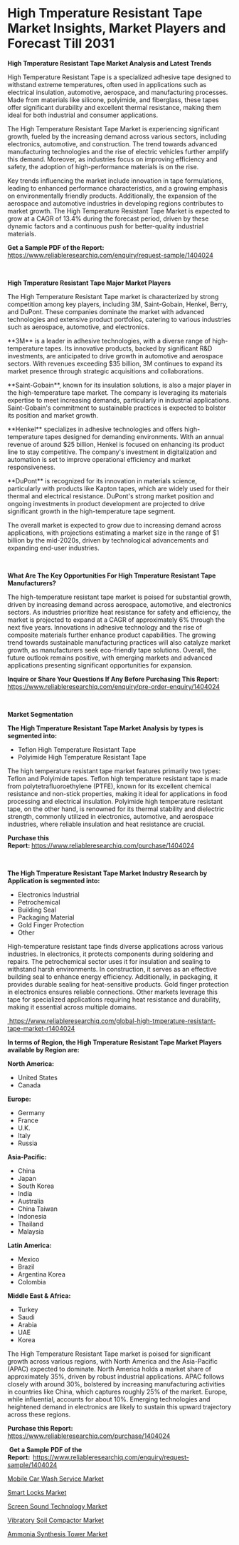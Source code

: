 <p><h1>High Tmperature Resistant Tape Market Insights, Market Players and Forecast Till 2031</h1></p><p><strong>High Tmperature Resistant Tape Market Analysis and Latest Trends</strong></p>
<p><p>High Temperature Resistant Tape is a specialized adhesive tape designed to withstand extreme temperatures, often used in applications such as electrical insulation, automotive, aerospace, and manufacturing processes. Made from materials like silicone, polyimide, and fiberglass, these tapes offer significant durability and excellent thermal resistance, making them ideal for both industrial and consumer applications.</p><p>The High Temperature Resistant Tape Market is experiencing significant growth, fueled by the increasing demand across various sectors, including electronics, automotive, and construction. The trend towards advanced manufacturing technologies and the rise of electric vehicles further amplify this demand. Moreover, as industries focus on improving efficiency and safety, the adoption of high-performance materials is on the rise.</p><p>Key trends influencing the market include innovation in tape formulations, leading to enhanced performance characteristics, and a growing emphasis on environmentally friendly products. Additionally, the expansion of the aerospace and automotive industries in developing regions contributes to market growth. The High Temperature Resistant Tape Market is expected to grow at a CAGR of 13.4% during the forecast period, driven by these dynamic factors and a continuous push for better-quality industrial materials.</p></p>
<p><strong>Get a Sample PDF of the Report:&nbsp;</strong> <a href="https://www.reliableresearchiq.com/enquiry/request-sample/1404024?utm_campaign=1119&utm_medium=2&utm_source=Github&utm_content=ia&utm_term=23102024&utm_id=high-tmperature-resistant-tape">https://www.reliableresearchiq.com/enquiry/request-sample/1404024</a></p>
<p>&nbsp;</p>
<p><strong>High Tmperature Resistant Tape Major Market Players</strong></p>
<p><p>The High Temperature Resistant Tape market is characterized by strong competition among key players, including 3M, Saint-Gobain, Henkel, Berry, and DuPont. These companies dominate the market with advanced technologies and extensive product portfolios, catering to various industries such as aerospace, automotive, and electronics.</p><p>**3M** is a leader in adhesive technologies, with a diverse range of high-temperature tapes. Its innovative products, backed by significant R&D investments, are anticipated to drive growth in automotive and aerospace sectors. With revenues exceeding $35 billion, 3M continues to expand its market presence through strategic acquisitions and collaborations.</p><p>**Saint-Gobain**, known for its insulation solutions, is also a major player in the high-temperature tape market. The company is leveraging its materials expertise to meet increasing demands, particularly in industrial applications. Saint-Gobain's commitment to sustainable practices is expected to bolster its position and market growth.</p><p>**Henkel** specializes in adhesive technologies and offers high-temperature tapes designed for demanding environments. With an annual revenue of around $25 billion, Henkel is focused on enhancing its product line to stay competitive. The company's investment in digitalization and automation is set to improve operational efficiency and market responsiveness.</p><p>**DuPont** is recognized for its innovation in materials science, particularly with products like Kapton tapes, which are widely used for their thermal and electrical resistance. DuPont's strong market position and ongoing investments in product development are projected to drive significant growth in the high-temperature tape segment.</p><p>The overall market is expected to grow due to increasing demand across applications, with projections estimating a market size in the range of $1 billion by the mid-2020s, driven by technological advancements and expanding end-user industries.</p></p>
<p>&nbsp;</p>
<p><strong>What Are The Key Opportunities For High Tmperature Resistant Tape Manufacturers?</strong></p>
<p><p>The high-temperature resistant tape market is poised for substantial growth, driven by increasing demand across aerospace, automotive, and electronics sectors. As industries prioritize heat resistance for safety and efficiency, the market is projected to expand at a CAGR of approximately 6% through the next five years. Innovations in adhesive technology and the rise of composite materials further enhance product capabilities. The growing trend towards sustainable manufacturing practices will also catalyze market growth, as manufacturers seek eco-friendly tape solutions. Overall, the future outlook remains positive, with emerging markets and advanced applications presenting significant opportunities for expansion.</p></p>
<p><strong>Inquire or Share Your Questions If Any Before Purchasing This Report:</strong> <a href="https://www.reliableresearchiq.com/enquiry/pre-order-enquiry/1404024?utm_campaign=1119&utm_medium=2&utm_source=Github&utm_content=ia&utm_term=23102024&utm_id=high-tmperature-resistant-tape">https://www.reliableresearchiq.com/enquiry/pre-order-enquiry/1404024</a></p>
<p>&nbsp;</p>
<p><strong>Market Segmentation</strong></p>
<p><strong>The High Tmperature Resistant Tape Market Analysis by types is segmented into:</strong></p>
<p><ul><li>Teflon High Temperature Resistant Tape</li><li>Polyimide High Temperature Resistant Tape</li></ul></p>
<p><p>The high temperature resistant tape market features primarily two types: Teflon and Polyimide tapes. Teflon high temperature resistant tape is made from polytetrafluoroethylene (PTFE), known for its excellent chemical resistance and non-stick properties, making it ideal for applications in food processing and electrical insulation. Polyimide high temperature resistant tape, on the other hand, is renowned for its thermal stability and dielectric strength, commonly utilized in electronics, automotive, and aerospace industries, where reliable insulation and heat resistance are crucial.</p></p>
<p><strong>Purchase this Report:&nbsp;</strong><a href="https://www.reliableresearchiq.com/purchase/1404024?utm_campaign=1119&utm_medium=2&utm_source=Github&utm_content=ia&utm_term=23102024&utm_id=high-tmperature-resistant-tape">https://www.reliableresearchiq.com/purchase/1404024</a></p>
<p>&nbsp;</p>
<p><strong>The High Tmperature Resistant Tape Market Industry Research by Application is segmented into:</strong></p>
<p><ul><li>Electronics Industrial</li><li>Petrochemical</li><li>Building Seal</li><li>Packaging Material</li><li>Gold Finger Protection</li><li>Other</li></ul></p>
<p><p>High-temperature resistant tape finds diverse applications across various industries. In electronics, it protects components during soldering and repairs. The petrochemical sector uses it for insulation and sealing to withstand harsh environments. In construction, it serves as an effective building seal to enhance energy efficiency. Additionally, in packaging, it provides durable sealing for heat-sensitive products. Gold finger protection in electronics ensures reliable connections. Other markets leverage this tape for specialized applications requiring heat resistance and durability, making it essential across multiple domains.</p></p>
<p><a href="https://www.reliableresearchiq.com/global-high-tmperature-resistant-tape-market-r1404024?utm_campaign=1119&utm_medium=2&utm_source=Github&utm_content=ia&utm_term=23102024&utm_id=high-tmperature-resistant-tape">&nbsp;https://www.reliableresearchiq.com/global-high-tmperature-resistant-tape-market-r1404024</a></p>
<p><strong>In terms of Region, the High Tmperature Resistant Tape Market Players available by Region are:</strong></p>
<p>
    <p> <strong> North America: </strong>
        <ul>
            <li>United States</li>
            <li>Canada</li>
        </ul>
        </p> 
    <p> <strong> Europe: </strong>
        <ul>
            <li>Germany</li>
            <li>France</li>
            <li>U.K.</li>
            <li>Italy</li>
            <li>Russia</li>
        </ul>
        </p> 
    <p> <strong> Asia-Pacific: </strong>
        <ul>
            <li>China</li>
            <li>Japan</li>
            <li>South Korea</li>
            <li>India</li>
            <li>Australia</li>
            <li>China Taiwan</li>
            <li>Indonesia</li>
            <li>Thailand</li>
            <li>Malaysia</li>
        </ul>
        </p> 
    <p> <strong> Latin America: </strong>
        <ul>
            <li>Mexico</li>
            <li>Brazil</li>
            <li>Argentina Korea</li>
            <li>Colombia</li>
        </ul>
        </p> 
    <p> <strong> Middle East & Africa: </strong>
        <ul>
            <li>Turkey</li>
            <li>Saudi</li>
            <li>Arabia</li>
            <li>UAE</li>
            <li>Korea</li>
        </ul>
    </p>
    </p>
<p><p>The High Temperature Resistant Tape market is poised for significant growth across various regions, with North America and the Asia-Pacific (APAC) expected to dominate. North America holds a market share of approximately 35%, driven by robust industrial applications. APAC follows closely with around 30%, bolstered by increasing manufacturing activities in countries like China, which captures roughly 25% of the market. Europe, while influential, accounts for about 10%. Emerging technologies and heightened demand in electronics are likely to sustain this upward trajectory across these regions.</p></p>
<p><strong>Purchase this Report: </strong><a href="https://www.reliableresearchiq.com/purchase/1404024?utm_campaign=1119&utm_medium=2&utm_source=Github&utm_content=ia&utm_term=23102024&utm_id=high-tmperature-resistant-tape">https://www.reliableresearchiq.com/purchase/1404024</a></p>
<p>&nbsp;<strong>Get a Sample PDF of the Report:&nbsp;&nbsp;</strong><a href="https://www.reliableresearchiq.com/enquiry/request-sample/1404024?utm_campaign=1119&utm_medium=2&utm_source=Github&utm_content=ia&utm_term=23102024&utm_id=high-tmperature-resistant-tape">https://www.reliableresearchiq.com/enquiry/request-sample/1404024</a></p>
<p><strong></strong></p>
<p><p><a href="https://www.linkedin.com/pulse/mobile-car-wash-service-market-research-report-exploring-size-wri3c?utm_campaign=1119&utm_medium=2&utm_source=Github&utm_content=ia&utm_term=23102024&utm_id=high-tmperature-resistant-tape">Mobile Car Wash Service Market</a></p><p><a href="https://issuu.com/reportprime-2/docs/smart-locks-market-size-2030.pptx_8046da379fd062?utm_campaign=1119&utm_medium=2&utm_source=Github&utm_content=ia&utm_term=23102024&utm_id=high-tmperature-resistant-tape">Smart Locks Market</a></p><p><a href="https://github.com/cydskenna/Market-Research-Report-List-1/blob/main/screen-sound-technology-market.md?utm_campaign=1119&utm_medium=2&utm_source=Github&utm_content=ia&utm_term=23102024&utm_id=high-tmperature-resistant-tape">Screen Sound Technology Market</a></p><p><a href="https://issuu.com/reportprime-2/docs/vibratory-soil-compactor-market-siz_2f773774e5e8c4?utm_campaign=1119&utm_medium=2&utm_source=Github&utm_content=ia&utm_term=23102024&utm_id=high-tmperature-resistant-tape">Vibratory Soil Compactor Market</a></p><p><a href="https://github.com/gabrielleq8bung/Market-Research-Report-List-1/blob/main/ammonia-synthesis-tower-market.md?utm_campaign=1119&utm_medium=2&utm_source=Github&utm_content=ia&utm_term=23102024&utm_id=high-tmperature-resistant-tape">Ammonia Synthesis Tower Market</a></p></p>